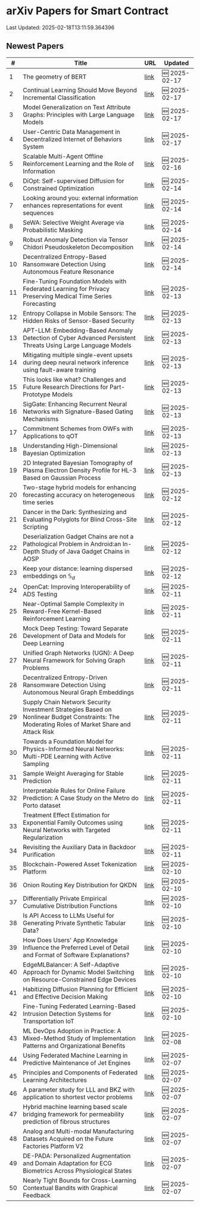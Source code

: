 # arXiv Papers for Smart Contract

Last Updated: 2025-02-18T13:11:59.364396

## Newest Papers

|\#|Title|URL|Updated|
|---|---|---|---|
|1|The geometry of BERT|[link](http://arxiv.org/abs/2502.12033v1)|🆕 2025-02-17|
|2|Continual Learning Should Move Beyond Incremental Classification|[link](http://arxiv.org/abs/2502.11927v1)|🆕 2025-02-17|
|3|Model Generalization on Text Attribute Graphs: Principles with Large Language Models|[link](http://arxiv.org/abs/2502.11836v1)|🆕 2025-02-17|
|4|User-Centric Data Management in Decentralized Internet of Behaviors System|[link](http://arxiv.org/abs/2502.11616v1)|🆕 2025-02-17|
|5|Scalable Multi-Agent Offline Reinforcement Learning and the Role of Information|[link](http://arxiv.org/abs/2502.11260v1)|🆕 2025-02-16|
|6|DiOpt: Self-supervised Diffusion for Constrained Optimization|[link](http://arxiv.org/abs/2502.10330v1)|🆕 2025-02-14|
|7|Looking around you: external information enhances representations for event sequences|[link](http://arxiv.org/abs/2502.10205v1)|🆕 2025-02-14|
|8|SeWA: Selective Weight Average via Probabilistic Masking|[link](http://arxiv.org/abs/2502.10119v1)|🆕 2025-02-14|
|9|Robust Anomaly Detection via Tensor Chidori Pseudoskeleton Decomposition|[link](http://arxiv.org/abs/2502.09926v1)|🆕 2025-02-14|
|10|Decentralized Entropy-Based Ransomware Detection Using Autonomous Feature Resonance|[link](http://arxiv.org/abs/2502.09833v1)|🆕 2025-02-14|
|11|Fine-Tuning Foundation Models with Federated Learning for Privacy Preserving Medical Time Series Forecasting|[link](http://arxiv.org/abs/2502.09744v1)|🆕 2025-02-13|
|12|Entropy Collapse in Mobile Sensors: The Hidden Risks of Sensor-Based Security|[link](http://arxiv.org/abs/2502.09535v1)|🆕 2025-02-13|
|13|APT-LLM: Embedding-Based Anomaly Detection of Cyber Advanced Persistent Threats Using Large Language Models|[link](http://arxiv.org/abs/2502.09385v1)|🆕 2025-02-13|
|14|Mitigating multiple single-event upsets during deep neural network inference using fault-aware training|[link](http://arxiv.org/abs/2502.09374v1)|🆕 2025-02-13|
|15|This looks like what? Challenges and Future Research Directions for Part-Prototype Models|[link](http://arxiv.org/abs/2502.09340v1)|🆕 2025-02-13|
|16|SigGate: Enhancing Recurrent Neural Networks with Signature-Based Gating Mechanisms|[link](http://arxiv.org/abs/2502.09318v1)|🆕 2025-02-13|
|17|Commitment Schemes from OWFs with Applications to qOT|[link](http://arxiv.org/abs/2502.09201v1)|🆕 2025-02-13|
|18|Understanding High-Dimensional Bayesian Optimization|[link](http://arxiv.org/abs/2502.09198v1)|🆕 2025-02-13|
|19|2D Integrated Bayesian Tomography of Plasma Electron Density Profile for HL-3 Based on Gaussian Process|[link](http://arxiv.org/abs/2502.08882v1)|🆕 2025-02-13|
|20|Two-stage hybrid models for enhancing forecasting accuracy on heterogeneous time series|[link](http://arxiv.org/abs/2502.08600v1)|🆕 2025-02-12|
|21|Dancer in the Dark: Synthesizing and Evaluating Polyglots for Blind Cross-Site Scripting|[link](http://arxiv.org/abs/2502.08467v1)|🆕 2025-02-12|
|22|Deserialization Gadget Chains are not a Pathological Problem in Android:an In-Depth Study of Java Gadget Chains in AOSP|[link](http://arxiv.org/abs/2502.08447v1)|🆕 2025-02-12|
|23|Keep your distance: learning dispersed embeddings on $\mathbb{S}_d$|[link](http://arxiv.org/abs/2502.08231v1)|🆕 2025-02-12|
|24|OpenCat: Improving Interoperability of ADS Testing|[link](http://arxiv.org/abs/2502.07719v1)|🆕 2025-02-11|
|25|Near-Optimal Sample Complexity in Reward-Free Kernel-Based Reinforcement Learning|[link](http://arxiv.org/abs/2502.07715v1)|🆕 2025-02-11|
|26|Mock Deep Testing: Toward Separate Development of Data and Models for Deep Learning|[link](http://arxiv.org/abs/2502.07712v1)|🆕 2025-02-11|
|27|Unified Graph Networks (UGN): A Deep Neural Framework for Solving Graph Problems|[link](http://arxiv.org/abs/2502.07500v1)|🆕 2025-02-11|
|28|Decentralized Entropy-Driven Ransomware Detection Using Autonomous Neural Graph Embeddings|[link](http://arxiv.org/abs/2502.07498v1)|🆕 2025-02-11|
|29|Supply Chain Network Security Investment Strategies Based on Nonlinear Budget Constraints: The Moderating Roles of Market Share and Attack Risk|[link](http://arxiv.org/abs/2502.10448v1)|🆕 2025-02-11|
|30|Towards a Foundation Model for Physics-Informed Neural Networks: Multi-PDE Learning with Active Sampling|[link](http://arxiv.org/abs/2502.07425v1)|🆕 2025-02-11|
|31|Sample Weight Averaging for Stable Prediction|[link](http://arxiv.org/abs/2502.07414v1)|🆕 2025-02-11|
|32|Interpretable Rules for Online Failure Prediction: A Case Study on the Metro do Porto dataset|[link](http://arxiv.org/abs/2502.07394v1)|🆕 2025-02-11|
|33|Treatment Effect Estimation for Exponential Family Outcomes using Neural Networks with Targeted Regularization|[link](http://arxiv.org/abs/2502.07295v1)|🆕 2025-02-11|
|34|Revisiting the Auxiliary Data in Backdoor Purification|[link](http://arxiv.org/abs/2502.07231v1)|🆕 2025-02-11|
|35|Blockchain-Powered Asset Tokenization Platform|[link](http://arxiv.org/abs/2502.06752v1)|🆕 2025-02-10|
|36|Onion Routing Key Distribution for QKDN|[link](http://arxiv.org/abs/2502.06657v1)|🆕 2025-02-10|
|37|Differentially Private Empirical Cumulative Distribution Functions|[link](http://arxiv.org/abs/2502.06651v1)|🆕 2025-02-10|
|38|Is API Access to LLMs Useful for Generating Private Synthetic Tabular Data?|[link](http://arxiv.org/abs/2502.06555v1)|🆕 2025-02-10|
|39|How Does Users' App Knowledge Influence the Preferred Level of Detail and Format of Software Explanations?|[link](http://arxiv.org/abs/2502.06549v1)|🆕 2025-02-10|
|40|EdgeMLBalancer: A Self-Adaptive Approach for Dynamic Model Switching on Resource-Constrained Edge Devices|[link](http://arxiv.org/abs/2502.06493v1)|🆕 2025-02-10|
|41|Habitizing Diffusion Planning for Efficient and Effective Decision Making|[link](http://arxiv.org/abs/2502.06401v1)|🆕 2025-02-10|
|42|Fine-Tuning Federated Learning-Based Intrusion Detection Systems for Transportation IoT|[link](http://arxiv.org/abs/2502.06099v1)|🆕 2025-02-10|
|43|ML DevOps Adoption in Practice: A Mixed-Method Study of Implementation Patterns and Organizational Benefits|[link](http://arxiv.org/abs/2502.05634v1)|🆕 2025-02-08|
|44|Using Federated Machine Learning in Predictive Maintenance of Jet Engines|[link](http://arxiv.org/abs/2502.05321v1)|🆕 2025-02-07|
|45|Principles and Components of Federated Learning Architectures|[link](http://arxiv.org/abs/2502.05273v1)|🆕 2025-02-07|
|46|A parameter study for LLL and BKZ with application to shortest vector problems|[link](http://arxiv.org/abs/2502.05160v1)|🆕 2025-02-07|
|47|Hybrid machine learning based scale bridging framework for permeability prediction of fibrous structures|[link](http://arxiv.org/abs/2502.05044v1)|🆕 2025-02-07|
|48|Analog and Multi-modal Manufacturing Datasets Acquired on the Future Factories Platform V2|[link](http://arxiv.org/abs/2502.05020v1)|🆕 2025-02-07|
|49|DE-PADA: Personalized Augmentation and Domain Adaptation for ECG Biometrics Across Physiological States|[link](http://arxiv.org/abs/2502.04973v1)|🆕 2025-02-07|
|50|Nearly Tight Bounds for Cross-Learning Contextual Bandits with Graphical Feedback|[link](http://arxiv.org/abs/2502.04678v1)|🆕 2025-02-07|
